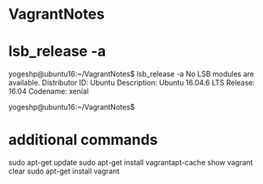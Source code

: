 # VagrantNotes

lsb_release -a
=======================================
yogeshp@ubuntu16:~/VagrantNotes$ lsb_release -a
No LSB modules are available.
Distributor ID: Ubuntu
Description:    Ubuntu 16.04.6 LTS
Release:        16.04
Codename:       xenial

yogeshp@ubuntu16:~/VagrantNotes$

additional commands
=======================================
sudo apt-get update
sudo apt-get install vagrantapt-cache show vagrant
clear
sudo apt-get install vagrant
